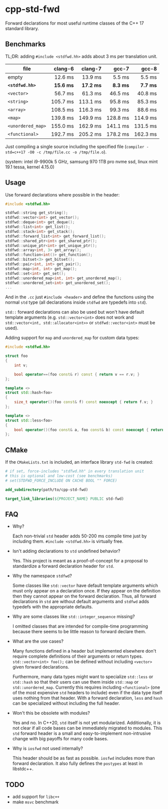 # cpp-std-fwd

Forward declarations for most useful runtime classes of the C++ 17 standard library.

## Benchmarks

TL;DR: adding `#include <stdfwd.hh>` adds about 3 ms per translation unit.

| file | clang-6 | clang-7 | gcc-7 | gcc-8 |
| --- | ---: | ---: | ---: | ---: |
| empty | 12.6 ms | 13.9 ms | 5.5 ms | 5.5 ms |
| **`<stdfwd.hh>`** | **15.6 ms** | **17.2 ms** | **8.3 ms** | **7.7 ms** |
| `<vector>` | 56.7 ms | 61.3 ms | 46.5 ms | 40.8 ms |
| `<string>` | 105.7 ms | 113.1 ms | 95.8 ms | 85.3 ms |
| `<array>` | 108.5 ms | 116.3 ms | 99.3 ms | 88.6 ms |
| `<map>` | 139.8 ms | 149.9 ms | 128.8 ms | 114.9 ms |
| `<unordered_map>` | 155.0 ms | 162.9 ms | 141.1 ms | 131.5 ms
| `<functional>` | 192.7 ms | 205.2 ms | 178.2 ms | 162.3 ms |

Just compiling a single source including the specified file (`compiler -std=c++17 -O0 -c /tmp/file.cc -o /tmp/file.o`).

(system: intel i9-9900k 5 GHz, samsung 970 1TB pro nvme ssd, linux mint 19.1 tessa, kernel 4.15.0)

## Usage

Use forward declarations where possible in the header:

```cpp
#include <stdfwd.hh>

stdfwd::string get_string();
stdfwd::vector<int> get_vector();
stdfwd::deque<int> get_deque();
stdfwd::list<int> get_list();
stdfwd::stack<int> get_stack();
stdfwd::forward_list<int> get_forward_list();
stdfwd::shared_ptr<int> get_shared_ptr();
stdfwd::unique_ptr<int> get_unique_ptr();
stdfwd::array<int, 3> get_array();
stdfwd::function<int()> get_function();
stdfwd::bitset<3> get_bitset();
stdfwd::pair<int, int> get_pair();
stdfwd::map<int, int> get_map();
stdfwd::set<int> get_set();
stdfwd::unordered_map<int, int> get_unordered_map();
stdfwd::unordered_set<int> get_unordered_set();
...
```

And in the `.cc` just `#include <header>` and define the functions using the normal `std` type (all declarations inside `stdfwd` are typedefs into `std`).

`std::` forward declarations can also be used but won't have default template arguments (e.g. `std::vector<int>` does not work and `std::vector<int, std::allocator<int>>` or `stdfwd::vector<int>` must be used).

Adding support for `map` and `unordered_map` for custom data types:

```cpp
#include <stdfwd.hh>

struct foo
{
    int v;

    bool operator==(foo const& r) const { return v == r.v; }
};

template <>
struct std::hash<foo>
{
    size_t operator()(foo const& f) const noexcept { return f.v; }
};

template <>
struct std::less<foo>
{
    bool operator()(foo const& a, foo const& b) const noexcept { return a.v < b.v; }
};
```

## CMake

If the `CMakeLists.txt` is included, an interface library `std-fwd` is created:

```cmake
# if set, force-includes "stdfwd.hh" in every translation unit
# this is optional and low-cost (see benchmarks)
# set(STDFWD_FORCE_INCLUDE ON CACHE BOOL "" FORCE)

add_subdirectory(path/to/cpp-std-fwd)

target_link_libraries(${PROJECT_NAME} PUBLIC std-fwd)
```

## FAQ

* Why?

  Each non-trivial `std` header adds 50-200 ms compile time just by including them. 
  `#include <stdfwd.hh>` is virtually free.

* Isn't adding declarations to `std` undefined behavior?

  Yes. 
  This project is meant as a proof-of-concept for a proposal to standardize a forward declaration header for `std`.

* Why the namespace `stdfwd`?

  Some classes like `std::vector` have default template arguments which must only appear on a declaration once.
  If they appear on the definition then they cannot appear on the forward declaration.
  Thus, all forward declarations in `std` are without default arguments and `stdfwd` adds typedefs with the appropriate defaults.

* Why are some classes like `std::integer_sequence` missing?

  I omitted classes that are intended for compile-time programming because there seems to be little reason to forward declare them.

* What are the use cases?

  Many functions defined in a header but implemented elsewhere don't require complete definitions of their arguments or return types.
  `std::vector<int> foo();` can be defined without including `<vector>` given forward declarations.

  Furthermore, many data types might want to specialize `std::less` or `std::hash` so that their users can use them inside `std::map` or `std::unordered_map`.
  Currently this requires including `<functional>` (one of the most expensive `std` headers to include) even if the data type itself uses nothing from that header.
  With a forward declaration, `less` and `hash` can be specialized without including the full header.

* Won't this be obsolete with modules?

  Yes and no.
  In C++20, `std` itself is not yet modularized.
  Additionally, it is not clear if all code bases can be immediately migrated to modules.
  This `std` forward header is a small and easy-to-implement non-intrusive change with big payoffs for many code bases.

* Why is `iosfwd` not used internally?

  This header should be as fast as possible.
  `iosfwd` includes more than forward declaration.
  It also fully defines the `postypes` at least in libstdc++.

## TODO

* add support for `libc++`
* make `msvc` benchmark
